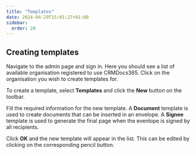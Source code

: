 ```yaml
---
title: "Templates"
date: 2024-04-29T15:01:27+01:00
sidebar:
  order: 20
---
```


## Creating templates

Navigate to the admin page and sign in. Here you should see a list of available organisation registered to use CRMDocs365. Click on the organisation you wish to create templates for.

To create a template, select **Templates** and click the **New** button on the toolbar.

Fill the required information for the new template. A **Document** template is used to create documents that can be inserted in an envelope. A **Signee** template is used to generate the final page when the evenlope is signed by all recipients.

Click **OK** and the new template will appear in the list. This can be edited by clicking on the corresponding pencil button.
